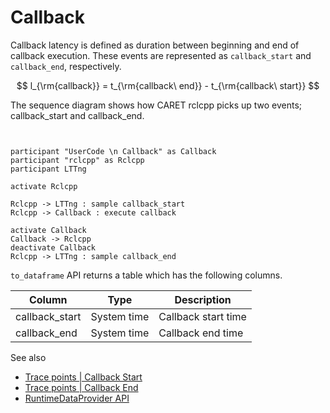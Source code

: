 # Callback

Callback latency is defined as duration between beginning and end of callback execution.
These events are represented as `callback_start` and `callback_end`, respectively.

$$
l_{\rm{callback}} = t_{\rm{callback\ end}} - t_{\rm{callback\ start}}
$$

The sequence diagram shows how CARET rclcpp picks up two events; callback_start and callback_end.

```plantuml


participant "UserCode \n Callback" as Callback
participant "rclcpp" as Rclcpp
participant LTTng

activate Rclcpp

Rclcpp -> LTTng : sample callback_start
Rclcpp -> Callback : execute callback

activate Callback
Callback -> Rclcpp
deactivate Callback
Rclcpp -> LTTng : sample callback_end
```

`to_dataframe` API returns a table which has the following columns.

| Column         | Type        | Description         |
| -------------- | ----------- | ------------------- |
| callback_start | System time | Callback start time |
| callback_end   | System time | Callback end time   |

See also

- [Trace points | Callback Start](../trace_points/runtime_trace_points.md#ros2callback_start)
- [Trace points | Callback End](../trace_points/runtime_trace_points.md#ros2callback_end)
- [RuntimeDataProvider API](https://tier4.github.io/CARET_analyze/latest/infra/#caret_analyze.infra.lttng.lttng.Lttng.compose_callback_records)
